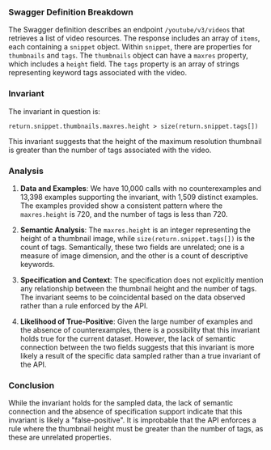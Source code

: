 ### Swagger Definition Breakdown

The Swagger definition describes an endpoint `/youtube/v3/videos` that retrieves a list of video resources. The response includes an array of `items`, each containing a `snippet` object. Within `snippet`, there are properties for `thumbnails` and `tags`. The `thumbnails` object can have a `maxres` property, which includes a `height` field. The `tags` property is an array of strings representing keyword tags associated with the video.

### Invariant

The invariant in question is:

`return.snippet.thumbnails.maxres.height > size(return.snippet.tags[])`

This invariant suggests that the height of the maximum resolution thumbnail is greater than the number of tags associated with the video.

### Analysis

1. **Data and Examples**: We have 10,000 calls with no counterexamples and 13,398 examples supporting the invariant, with 1,509 distinct examples. The examples provided show a consistent pattern where the `maxres.height` is 720, and the number of tags is less than 720.

2. **Semantic Analysis**: The `maxres.height` is an integer representing the height of a thumbnail image, while `size(return.snippet.tags[])` is the count of tags. Semantically, these two fields are unrelated; one is a measure of image dimension, and the other is a count of descriptive keywords.

3. **Specification and Context**: The specification does not explicitly mention any relationship between the thumbnail height and the number of tags. The invariant seems to be coincidental based on the data observed rather than a rule enforced by the API.

4. **Likelihood of True-Positive**: Given the large number of examples and the absence of counterexamples, there is a possibility that this invariant holds true for the current dataset. However, the lack of semantic connection between the two fields suggests that this invariant is more likely a result of the specific data sampled rather than a true invariant of the API.

### Conclusion

While the invariant holds for the sampled data, the lack of semantic connection and the absence of specification support indicate that this invariant is likely a "false-positive". It is improbable that the API enforces a rule where the thumbnail height must be greater than the number of tags, as these are unrelated properties.
